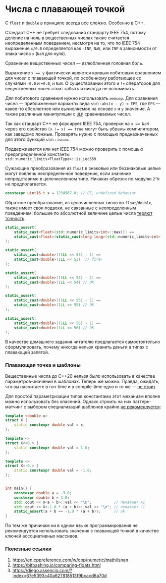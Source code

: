 # Числа с плавающей точкой

С `float` и `double` в принципе всегда все сложно. Особенно в C++.

Стандарт C++ не требует следования стандарту IEEE 754, потому деление на ноль в вещественных числах также считается неопределенным поведением, несмотря на то, что
по IEEE 754 выражение `x/0.0` определяется как `-INF`, `NaN`, или `INF` в зависимости от знака числа `x` (`NaN` для нуля).

Сравнение вещественных чисел — излюбленная головная боль.

Выражение `x == y` фактически является кривым побитовым сравнением для чисел с плавающей точкой, по особенному работающее со случаями `-0.0` и `+0.0`, и `NaN`.
О существовании этого и `!=` операторов для вещественных чисел стоит забыть и никогда не вспоминать.

Для побитового сравнения нужно использовать `memcmp`.
Для сравнения чисел — приближенные варианты вида `std::abs(x - y) < EPS`, где `EPS` — какое-то абсолютное или вычисляемое на основе `x` и `y` значение. А также различные манипуляции с [`ULP`](https://en.wikipedia.org/wiki/Unit_in_the_last_place) сравниваемых чисел.

Так как стандарт C++ не форсирует IEEE 754,
проверки на `x == NaN` через его свойство `(x != x) == true` могут быть убраны компилятором, как заведомо ложные. Проверять нужно с помощью предназначенных для этого
функций `std::isnan`.

Поддерживается или нет IEEE 754 можно проверить с помощью предопределенной константы
`std::numeric_limits<FloatType>::is_iec559`

Сужающие преобразования из `float` в знаковые или беззнаковые целые могут повлечь неопределенное поведение, если значение непредставимо в целочисленном типе. Никаких обрезок по модулю `2^N` не предполагается.

```C++
constexpr uint16_t x = 1234567.0; // CE, undefined behavior
```

Обратное преобразование, из целочисленных типов во `float`/`double`, также имеет свои подвохи, не связанные с неопределенным поведением: большие по абсолютной величине целые числа [теряют точность](https://godbolt.org/z/xnr5rMGKf)

```C++
static_assert(
    static_cast<float>(std::numeric_limits<int>::max()) == 
    static_cast<float>(static_cast<long long>(std::numeric_limits<int>::max()) + 1) // OK
);

static_assert(
    static_cast<double>((1LL << 53) - 1) == 
    static_cast<double>(1LL << 53)  // fire!
);

static_assert(
    static_cast<double>((1LL << 54) - 1) == 
    static_cast<double>(1LL << 54) // OK
);

static_assert(
    static_cast<double>((1LL << 55) - 1) == 
    static_cast<double>(1LL << 55) // OK
);

static_assert(
    static_cast<double>((1LL << 56) - 1) == 
    static_cast<double>(1LL << 56) // OK
);
```

В качестве домашнего задания читателю предлагается самостоятельно сформулировать, почему никогда нельзя хранить деньги в типах с плавающей запятой.


### Плавающая точка и шаблоны

Вещественные числа до C++20 нельзя было использовать в качестве параметров-значений в шаблонах. Теперь же можно. Правда, ожидать, что вы насчитаете в run-time и в compile-time одно и то же — [не стоит](https://godbolt.org/z/q55891).

Для простой параметризации типов константами этот механизм вполне можно использовать без опасений. Однако строить на них паттерн-матчинг с выбором специализаций шаблонов крайне [не рекомендуется](https://godbolt.org/z/cGf9h94cn):

```C++
template <double x>
struct X {
    static constexpr double val = x;
};

template <>
struct X<+0.> {
    static constexpr double val = 1.0;
};

template <>
struct X<-0.> {
    static constexpr double val = -1.0;
};


int main() {
    constexpr double a = -3.0;
    constexpr double b = 3.0;
    std::cout << X<a + b>::val << "\n";          // печатает +1
    std::cout << X<-1.0 * (a + b)>::val << "\n"; // печатает -1
    static_assert(a + b == -1.0 * (a + b));      // ok
}
```

По тем же причинам ни в одном языке программирования не рекомендуется использовать значения с плавающей точкой 
в качестве ключей ассоциативных массивов.

### Полезные ссылки
1. https://en.cppreference.com/w/cpp/numeric/math/isnan
2. https://bitbashing.io/comparing-floats.html
3. https://diego.assencio.com/?index=67e5393c40a627818513f9bcacd6a70d
